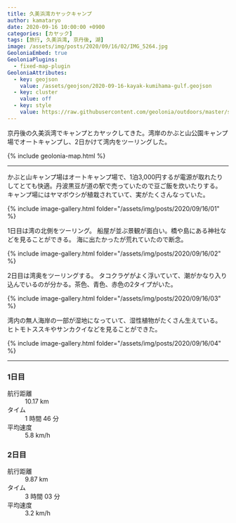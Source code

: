 ```yaml
---
title: 久美浜湾カヤックキャンプ
author: kamataryo
date: 2020-09-16 10:00:00 +0900
categories: [カヤック]
tags: [旅行, 久美浜湾, 京丹後, 湖]
image: /assets/img/posts/2020/09/16/02/IMG_5264.jpg
GeoloniaEmbed: true
GeoloniaPlugins:
  - fixed-map-plugin
GeoloniaAttributes:
  - key: geojson
    value: /assets/geojson/2020-09-16-kayak-kumihama-gulf.geojson
  - key: cluster
    value: off
  - key: style
    value: https://raw.githubusercontent.com/geolonia/outdoors/master/style.json
---
```


京丹後の久美浜湾でキャンプとカヤックしてきた。湾岸のかぶと山公園キャンプ場でオートキャンプし、2日かけて湾内をツーリングした。

{% include geolonia-map.html %}

---

かぶと山キャンプ場はオートキャンプ場で、1泊3,000円するが電源が取れたりしてとても快適。丹波黒豆が道の駅で売っていたので豆ご飯を炊いたりする。  
キャンプ場にはヤマボウシが植栽されていて、実がたくさんなっていた。

{% include image-gallery.html folder="/assets/img/posts/2020/09/16/01" %}

1日目は湾の北側をツーリング。
船屋が並ぶ景観が面白い。橋や島にある神社などを見ることができる。
海に出たかったが荒れていたので断念。

{% include image-gallery.html folder="/assets/img/posts/2020/09/16/02" %}

2日目は湾奥をツーリングする。
タコクラゲがよく浮いていて、潮がかなり入り込んでいるのが分かる。茶色、青色、赤色の2タイプがいた。

{% include image-gallery.html folder="/assets/img/posts/2020/09/16/03" %}

湾内の無人海岸の一部が湿地になっていて、湿性植物がたくさん生えている。
ヒトモトススキやサンカクイなどを見ることができた。

{% include image-gallery.html folder="/assets/img/posts/2020/09/16/04" %}

---

### 1日目

<dl>
<dt>航行距離</dt><dd>10.17 km</dd>
<dt>タイム</dt><dd>1 時間 46 分</dd>
<dt>平均速度</dt><dd>5.8 km/h</dd>
</dl>

### 2日目

<dl>
<dt>航行距離</dt><dd>9.87 km</dd>
<dt>タイム</dt><dd>3 時間 03 分</dd>
<dt>平均速度</dt><dd>3.2 km/h</dd>
</dl>